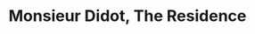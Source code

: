 ---
layout: project.hbs
key: monsieur-didot
lang: el/
title: Monsieur Didot, The Residence
category: Ξενοδοχειακό
designers: Γκύζη Νεφέλη, Μακρή Χρυσή
photography: Ρουφοπούλου Ιωάννα
pdate: Σεπτέμβριος.2019
og: true
hasVideo: true
videoUrl: https://player.vimeo.com/video/487389633
description:
- 'Το ΒaBatchas Design Studio προσέγγισε την ιδέα της αναγέννησης του νεοκλασικού
  κτιρίου επί της οδού Διδότου, με ιδιαίτερο σεβασμό ως προς την διατήρηση του χαρακτήρα
  αλλά και την επαναδιαπραγμάτευση των εκλεκτιστικών στοιχείων, τα οποία συνθέτουν
  αντίστοιχα κτίρια της ίδιας εποχής. Η σχεδίαση των εσωτερικών χώρων με τις λιγότερες
  δυνατές επεμβάσεις επιτυγχάνει τον σκοπό της νέας λειτουργίας του κτιρίου ως boutique
  ξενοδοχειακή μονάδα, κρατώντας στο επίκεντρο το κύριο χαρακτηριστικό των νεοκλασικών
  κτιρίων: Tην κλιμάκωση της διαδρομής του επισκέπτη μέσα από μια αλληλουχία εντυπωσιακών
  χώρων.   '
- Οι εναλλασσόμενοι ψηλοτάβανοι χώροι με εκλεπτυσμένο και διακριτικό διάκοσμο διατηρήθηκαν
  σαν φιλοσοφία καθώς επίσης οι διακοσμημένες οροφές αποκαλύφθηκαν από συντηρητές
  στον χώρο εισόδου του ξενοδοχείου.
- Νέοι είσοδοι και νέοι εισαγωγικοί χώροι δημιουργήθηκαν, προσανατολίζοντας εκ νέου τις
  σάλες και δημιουργώντας κρυφά περάσματα με μυστικιστική διάθεση. 
- Στόχος του σχεδιασμού παρέμενε πάντα το συναίσθημα του διακριτικού "ενθουσιασμού"
  βαδίζοντας μέσα στο νεοκλασικό κτίριο. 
- Όσον αφορά το ύφος του κτιρίου, η επιθυμία των νέων επιχειρηματιών ήταν σαφής. Monsieur
  Didot, το σπίτι ενός ανθρώπου των γραμμάτων και των τεχνών. 
- Αυτή η πρόταση υπογράμμισε την πορεία του interior design. Βιβλιοθήκες, αφίσες και
  πίνακες από διάσημους και άγνωστους καλλιτέχνες , πορτρέτα σημαντικών ανθρώπων,
  ιδιαίτερης κατασκευής πολύφωτα, χειροποίητα κεραμικά φωτιστικά και διακοσμητικά,
  αποτέλεσαν κομμάτια του εσωτερικού χώρου, εμπλουτίζοντας με αντιθέσεις, ποικιλία
  υφών και χρωμάτων την παλέτα του κάθε χώρου. 
- Την επίπλωση επιμελήθηκε το ΒaBatchas Design Studio ως επί το πλείστον με ειδικές
  κατασκευές. Έπιπλα δηλαδή, σχεδιασμένα εξολοκλήρου για το  Monsieur Didot, που αποπνέουν
  ένα boutique ύφος και εξυπηρετούν τις ανάγκες του ξενοδοχειακού του χαρακτήρα. 
- Η ποιότητα του συνόλου της διακόσμησης, καθώς και των υπηρεσιών του μικρού ξενοδοχείου
  δημιουργούν μια αυθεντικά boutique εμπειρία "κατοίκησης", όπως άλλωστε ορίζει και
  το όνομα του καταλύματος Monsieur Didot, the residence.
photos:
- "001.jpg"
- "002.jpg"
- "003.jpg"
- "004.jpg"
- "005.jpg"
- "006.jpg"
- "007.jpg"
- "008.jpg"
- "009.jpg"
- "010.jpg"
- "011.jpg"
- "012.jpg"
- "013.jpg"
- "014.jpg"
- "015.jpg"
- "016.jpg"
- "017.jpg"
- "018.jpg"
- "019.jpg"
- "020.jpg"
- "021.jpg"
- "022.jpg"
- "023.jpg"
- "024.jpg"
- "025.jpg"
- "026.jpg"
- "027.jpg"
- "028.jpg"
- "029.jpg"
---